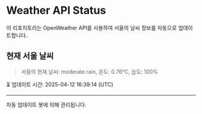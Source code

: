 
# Weather API Status

이 리포지토리는 OpenWeather API를 사용하여 서울의 날씨 정보를 자동으로 업데이트합니다.

## 현재 서울 날씨
> 서울의 현재 날씨: moderate rain, 온도: 0.76°C, 습도: 100%

⏳ 업데이트 시간: 2025-04-12 16:39:14 (UTC)

---
자동 업데이트 봇에 의해 관리됩니다.
